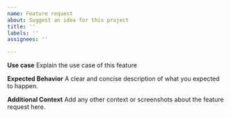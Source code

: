 ```yaml
---
name: Feature request
about: Suggest an idea for this project
title: ''
labels: ''
assignees: ''

---
```


**Use case**
Explain the use case of this feature

**Expected Behavior**
A clear and concise description of what you expected to happen.

**Additional Context**
Add any other context or screenshots about the feature request here.

